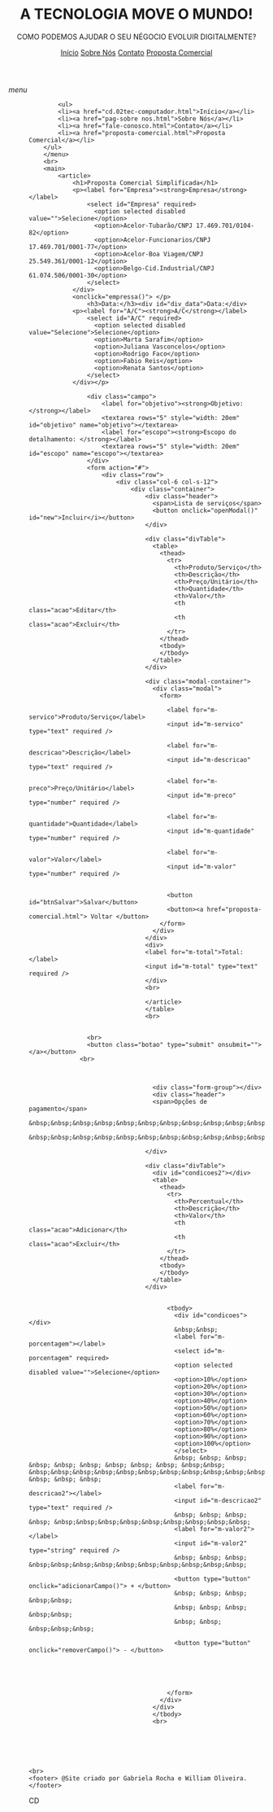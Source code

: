 <!DOCTYPE html>
<html lang="pt-br">
<head>
    <meta charset="UTF-8">
    <meta name="viewport" content="width=device-width, initial-scale=1.0">
    <link rel="shortcut icon" href="cd.favicon.ico" type="image/x-icon">
    <title>Proposta Comercial</title>
    <link href="https://fonts.googleapis.com/icon?family=Material+Icons" rel="stylesheet" >
    <link rel="stylesheet" href="estilo.css">
</head>
<body>
<header>
    <div>
        <img src="cd_html_semfundo.png" alt=""></tr>
    </div>
    <h1>A TECNOLOGIA MOVE O MUNDO!</h1>
    <p>COMO PODEMOS AJUDAR O SEU NÉGOCIO EVOLUIR DIGITALMENTE?</p>
        <nav>
            <a href="cd.02tec-computador.html">Início</a>
            <a href="pag-sobre nos.html">Sobre Nós</a>
            <a href="fale-conosco.html">Contato</a>
            <a href="proposta-comercial.html">Proposta Comercial</a>
        </nav>
</header>
        <i id="burguer" class="material-icons" onclick="clickMenu()">menu</i>    
        <menu id="itens">
            
            <ul>
            <li><a href="cd.02tec-computador.html">Início</a></li>
            <li><a href="pag-sobre nos.html">Sobre Nós</a></li>
            <li><a href="fale-conosco.html">Contato</a></li>
            <li><a href="proposta-comercial.html">Proposta Comercial</a></li>
        </ul>
        </menu>
        <br>
        <main>
            <article>
                <h1>Proposta Comercial Simplificada</h1>
                <p><label for="Empresa"><strong>Empresa</strong></label>
                    <select id="Empresa" required>
                      <option selected disabled value="">Selecione</option>
                      <option>Acelor-Tubarão/CNPJ 17.469.701/0104-82</option>
                      <option>Acelor-Funcionarios/CNPJ 17.469.701/0001-77</option>
                      <option>Acelor-Boa Viagem/CNPJ 25.549.361/0001-12</option>
                      <option>Belgo-Cid.Industrial/CNPJ 61.074.506/0001-30</option>
                    </select>
                </div>
                <onclick="empressa()"> </p>
                    <h3>Data:</h3><div id="div_data">Data:</div>
                <p><label for="A/C"><strong>A/C</strong></label>
                    <select id="A/C" required>
                      <option selected disabled value="Selecione">Selecione</option>
                      <option>Marta Sarafim</option>
                      <option>Juliana Vasconcelos</option>
                      <option>Rodrigo Faco</option>
                      <option>Fabio Reis</option>
                      <option>Renata Santos</option>
                    </select>
                </div></p>
        
                    <div class="campo">
                        <label for="objetivo"><strong>Objetivo: </strong></label>
                        <textarea rows="5" style="width: 20em" id="objetivo" name="objetivo"></textarea>
                        <label for="escopo"><strong>Escopo do detalhamento: </strong></label>
                        <textarea rows="5" style="width: 20em" id="escopo" name="escopo"></textarea>
                    </div>
                    <form action="#">
                        <div class="row">
                            <div class="col-6 col-s-12">
                                <div class="container">
                                    <div class="header">
                                      <span>Lista de serviços</span>
                                      <button onclick="openModal()" id="new">Incluir</i></button>
                                    </div>
                                
                                    <div class="divTable">
                                      <table>
                                        <thead>
                                          <tr>
                                            <th>Produto/Serviço</th>
                                            <th>Descrição</th>
                                            <th>Preço/Unitário</th>
                                            <th>Quantidade</th>
                                            <th>Valor</th>
                                            <th class="acao">Editar</th>
                                            <th class="acao">Excluir</th>
                                          </tr>
                                        </thead>
                                        <tbody>
                                        </tbody>
                                      </table>
                                    </div>
                                
                                    <div class="modal-container">
                                      <div class="modal">
                                        <form>

                                          <label for="m-servico">Produto/Serviço</label>
                                          <input id="m-servico" type="text" required />
                                  
                                          <label for="m-descricao">Descrição</label>
                                          <input id="m-descricao" type="text" required />
                                  
                                          <label for="m-preco">Preço/Unitário</label>
                                          <input id="m-preco" type="number" required />

                                          <label for="m-quantidade">Quantidade</label>
                                          <input id="m-quantidade" type="number" required />

                                          <label for="m-valor">Valor</label>
                                          <input id="m-valor" type="number" required />
                    

                                          <button id="btnSalvar">Salvar</button>
                                          <button><a href="proposta-comercial.html"> Voltar </button>
                                        </form>
                                      </div>
                                    </div>
                                    <div>
                                    <label for="m-total">Total:</label>
                                    <input id="m-total" type="text" required />
                                    </div>
                                    <br>

                                    </article>
                                    </table>
                                    <br>

                                    
                    <br>
                    <button class="botao" type="submit" onsubmit=""> </a></button>
                  <br>
                   
                                      

                                      <div class="form-group"></div>
                                      <div class="header">
                                      <span>Opções de pagamento</span>
                                      &nbsp;&nbsp;&nbsp;&nbsp;&nbsp;&nbsp;&nbsp;&nbsp;&nbsp;&nbsp;&nbsp;&nbsp;&nbsp;&nbsp;&nbsp;&nbsp;&nbsp;&nbsp;&nbsp;&nbsp;&nbsp;&nbsp;&nbsp;&nbsp;&nbsp;&nbsp;&nbsp;&nbsp;&nbsp;&nbsp;&nbsp;&nbsp;&nbsp;&nbsp;&nbsp;&nbsp;&nbsp;&nbsp;&nbsp;&nbsp;&nbsp;&nbsp;&nbsp;&nbsp;&nbsp;&nbsp;&nbsp;&nbsp;&nbsp;&nbsp;&nbsp;&nbsp;&nbsp;&nbsp;&nbsp;&nbsp;&nbsp;&nbsp;&nbsp;&nbsp;&nbsp;&nbsp;&nbsp;&nbsp;&nbsp;&nbsp;&nbsp;&nbsp;&nbsp;&nbsp;&nbsp;&nbsp;&nbsp;
                                      &nbsp;&nbsp;&nbsp;&nbsp;&nbsp;&nbsp;&nbsp;&nbsp;&nbsp;&nbsp;&nbsp;&nbsp;&nbsp;&nbsp;&nbsp;&nbsp;&nbsp;&nbsp;&nbsp;&nbsp;&nbsp;&nbsp;&nbsp;&nbsp;&nbsp;&nbsp;&nbsp;&nbsp;&nbsp;&nbsp;&nbsp;&nbsp;&nbsp;&nbsp;&nbsp;&nbsp;&nbsp;&nbsp;&nbsp;&nbsp;&nbsp;&nbsp;&nbsp;&nbsp;&nbsp;&nbsp;&nbsp;&nbsp;&nbsp;&nbsp;&nbsp;&nbsp;&nbsp;&nbsp;&nbsp;&nbsp;&nbsp;&nbsp;&nbsp;&nbsp;&nbsp;&nbsp;&nbsp;&nbsp;&nbsp;&nbsp;&nbsp;
                                      
                                    </div>
                                
                                    <div class="divTable">
                                      <div id="condicoes2"></div>
                                      <table>
                                        <thead>
                                          <tr>
                                            <th>Percentual</th>
                                            <th>Descrição</th>
                                            <th>Valor</th>
                                            <th class="acao">Adicionar</th>
                                            <th class="acao">Excluir</th>
                                          </tr>
                                        </thead>
                                        <tbody>
                                        </tbody>
                                      </table>
                                    </div>
                                     
                              
                                          <tbody>
                                            <div id="condicoes"></div>
                                            &nbsp;&nbsp;
                                            <label for="m-porcentagem"></label>
                                            <select id="m-porcentagem" required>
                                            <option selected disabled value="">Selecione</option>
                                            <option>10%</option>
                                            <option>20%</option>
                                            <option>30%</option>
                                            <option>40%</option>
                                            <option>50%</option>
                                            <option>60%</option>
                                            <option>70%</option>
                                            <option>80%</option>
                                            <option>90%</option>
                                            <option>100%</option>
                                            </select>
                                            &nbsp; &nbsp; &nbsp; &nbsp; &nbsp; &nbsp; &nbsp; &nbsp; &nbsp; &nbsp;&nbsp; &nbsp;&nbsp;&nbsp;&nbsp;&nbsp;&nbsp;&nbsp;&nbsp;&nbsp;&nbsp;&nbsp; &nbsp; &nbsp; &nbsp; 
                                            <label for="m-descricao2"></label>
                                            <input id="m-descricao2" type="text" required />
                                            &nbsp; &nbsp; &nbsp; &nbsp; &nbsp;&nbsp;&nbsp;&nbsp;&nbsp;&nbsp;&nbsp;&nbsp;&nbsp;
                                            <label for="m-valor2"></label>
                                            <input id="m-valor2" type="string" required />
                                            &nbsp; &nbsp; &nbsp; &nbsp;&nbsp;&nbsp;&nbsp;&nbsp;&nbsp;&nbsp;&nbsp;&nbsp;&nbsp;

                                            <button type="button" onclick="adicionarCampo()"> + </button>
                                            &nbsp; &nbsp; &nbsp; &nbsp;&nbsp; 
                                            &nbsp; &nbsp; &nbsp; &nbsp;&nbsp; 
                                            &nbsp; &nbsp; &nbsp;&nbsp;&nbsp;

                                            <button type="button" onclick="removerCampo()"> - </button>
                                            



                                        
                                          </form>
                                        </div>
                                      </div>
                                      </tbody>
                                      <br>
  
                                          

                                                   


    <br>
    <footer> @Site criado por Gabriela Rocha e William Oliveira.</footer>
</body>
<script src="script.js"></script>
</html>
CD
